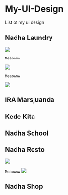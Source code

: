 # My-UI-Design
List of my ui design

<h2>Nadha Laundry</h2>
<img src='https://github.com/haxorsprogramming/Haxors-Contributors/raw/master/haxors_project/nadha_laundry_ss/login.png?raw=true'>

<code>Meaowww</code>

<img src='https://github.com/haxorsprogramming/Haxors-Contributors/raw/master/haxors_project/nadha_laundry_ss/beranda.png?raw=true'>

<code>Meaowww</code>

<img src='https://github.com/haxorsprogramming/Haxors-Contributors/raw/master/haxors_project/nadha_laundry_ss/pembayaran.png?raw=true'>

<h2>IRA Marsjuanda</h2>


<h2>Kede Kita</h2>


<h2>Nadha School</h2>


<h2>Nadha Resto</h2>

<img src='https://github.com/haxorsprogramming/Haxors-Contributors/blob/master/haxors_project/nadharesto/nadharesto.png?raw=true'>

<code>Meaowww</code>
<img src='https://github.com/haxorsprogramming/Haxors-Contributors/blob/master/haxors_project/nadharesto/menu_nadha_resto.jpeg?raw=true'>

<h2>Nadha Shop</h2>
